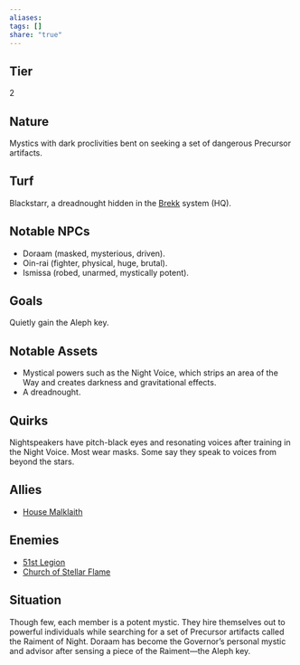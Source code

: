 ```yaml
---
aliases: 
tags: []
share: "true"
---
```

## Tier
2

## Nature
Mystics with dark proclivities bent on seeking a set of dangerous Precursor artifacts.

## Turf
Blackstarr, a dreadnought hidden in the [Brekk](../Atlas/Procyon/Brekk/Brekk.md) system (HQ).

## Notable NPCs
- Doraam (masked, mysterious, driven).
- Oin-rai (fighter, physical, huge, brutal).
- Ismissa (robed, unarmed, mystically potent).

## Goals
Quietly gain the Aleph key.

## Notable Assets
- Mystical powers such as the Night Voice, which strips an area of the Way and creates darkness and gravitational effects.
- A dreadnought.

## Quirks
Nightspeakers have pitch-black eyes and resonating voices after training in the Night Voice. Most wear masks. Some say they speak to voices from beyond the stars.

## Allies
- [House Malklaith](./House%20Malklaith.md)

## Enemies
- [51st Legion](./51st%20Legion.md)
- [Church of Stellar Flame](./Church%20of%20Stellar%20Flame.md)

## Situation
Though few, each member is a potent mystic. They hire themselves out to powerful individuals while searching for a set of Precursor artifacts called the Raiment of Night. Doraam has become the Governor’s personal mystic and advisor after sensing a piece of the Raiment—the Aleph key.
